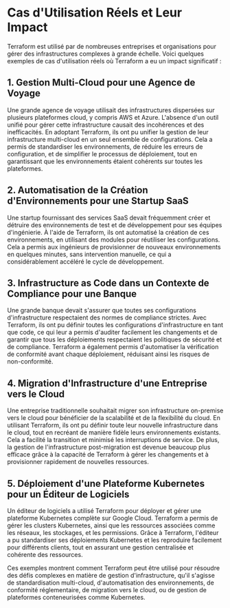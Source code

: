 
# Cas d'Utilisation Réels et Leur Impact

Terraform est utilisé par de nombreuses entreprises et organisations pour gérer des infrastructures complexes à grande échelle. Voici quelques exemples de cas d'utilisation réels où Terraform a eu un impact significatif :

## 1. Gestion Multi-Cloud pour une Agence de Voyage

Une grande agence de voyage utilisait des infrastructures dispersées sur plusieurs plateformes cloud, y compris AWS et Azure. L'absence d'un outil unifié pour gérer cette infrastructure causait des incohérences et des inefficacités. En adoptant Terraform, ils ont pu unifier la gestion de leur infrastructure multi-cloud en un seul ensemble de configurations. Cela a permis de standardiser les environnements, de réduire les erreurs de configuration, et de simplifier le processus de déploiement, tout en garantissant que les environnements étaient cohérents sur toutes les plateformes.

## 2. Automatisation de la Création d'Environnements pour une Startup SaaS

Une startup fournissant des services SaaS devait fréquemment créer et détruire des environnements de test et de développement pour ses équipes d'ingénierie. À l'aide de Terraform, ils ont automatisé la création de ces environnements, en utilisant des modules pour réutiliser les configurations. Cela a permis aux ingénieurs de provisionner de nouveaux environnements en quelques minutes, sans intervention manuelle, ce qui a considérablement accéléré le cycle de développement.

## 3. Infrastructure as Code dans un Contexte de Compliance pour une Banque

Une grande banque devait s'assurer que toutes ses configurations d'infrastructure respectaient des normes de compliance strictes. Avec Terraform, ils ont pu définir toutes les configurations d'infrastructure en tant que code, ce qui leur a permis d'auditer facilement les changements et de garantir que tous les déploiements respectaient les politiques de sécurité et de compliance. Terraform a également permis d'automatiser la vérification de conformité avant chaque déploiement, réduisant ainsi les risques de non-conformité.

## 4. Migration d'Infrastructure d'une Entreprise vers le Cloud

Une entreprise traditionnelle souhaitait migrer son infrastructure on-premise vers le cloud pour bénéficier de la scalabilité et de la flexibilité du cloud. En utilisant Terraform, ils ont pu définir toute leur nouvelle infrastructure dans le cloud, tout en recréant de manière fidèle leurs environnements existants. Cela a facilité la transition et minimisé les interruptions de service. De plus, la gestion de l'infrastructure post-migration est devenue beaucoup plus efficace grâce à la capacité de Terraform à gérer les changements et à provisionner rapidement de nouvelles ressources.

## 5. Déploiement d'une Plateforme Kubernetes pour un Éditeur de Logiciels

Un éditeur de logiciels a utilisé Terraform pour déployer et gérer une plateforme Kubernetes complète sur Google Cloud. Terraform a permis de gérer les clusters Kubernetes, ainsi que les ressources associées comme les réseaux, les stockages, et les permissions. Grâce à Terraform, l'éditeur a pu standardiser ses déploiements Kubernetes et les reproduire facilement pour différents clients, tout en assurant une gestion centralisée et cohérente des ressources.

Ces exemples montrent comment Terraform peut être utilisé pour résoudre des défis complexes en matière de gestion d'infrastructure, qu'il s'agisse de standardisation multi-cloud, d'automatisation des environnements, de conformité réglementaire, de migration vers le cloud, ou de gestion de plateformes conteneurisées comme Kubernetes.
